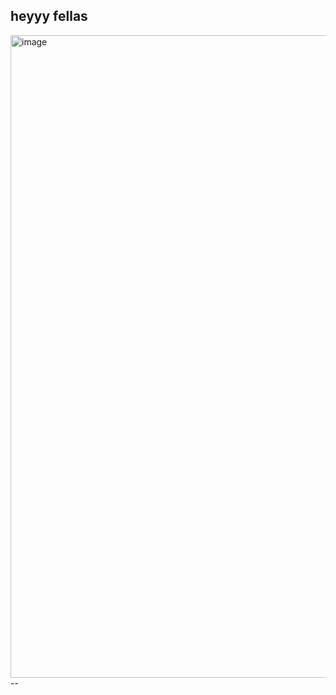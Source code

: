 heyyy fellas 
--
<img width="1732" height="1028" alt="image" src="https://github.com/user-attachments/assets/e4537840-dff8-419c-9b19-b874a9823d49" />
--

